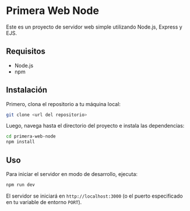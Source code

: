 # Primera Web Node

Este es un proyecto de servidor web simple utilizando Node.js, Express y EJS.

## Requisitos

- Node.js
- npm

## Instalación

Primero, clona el repositorio a tu máquina local:

```bash
git clone <url del repositorio>
```

Luego, navega hasta el directorio del proyecto e instala las dependencias:

```bash
cd primera-web-node
npm install
```

## Uso

Para iniciar el servidor en modo de desarrollo, ejecuta:

```bash
npm run dev
```

El servidor se iniciará en `http://localhost:3000` (o el puerto especificado en tu variable de entorno `PORT`).
